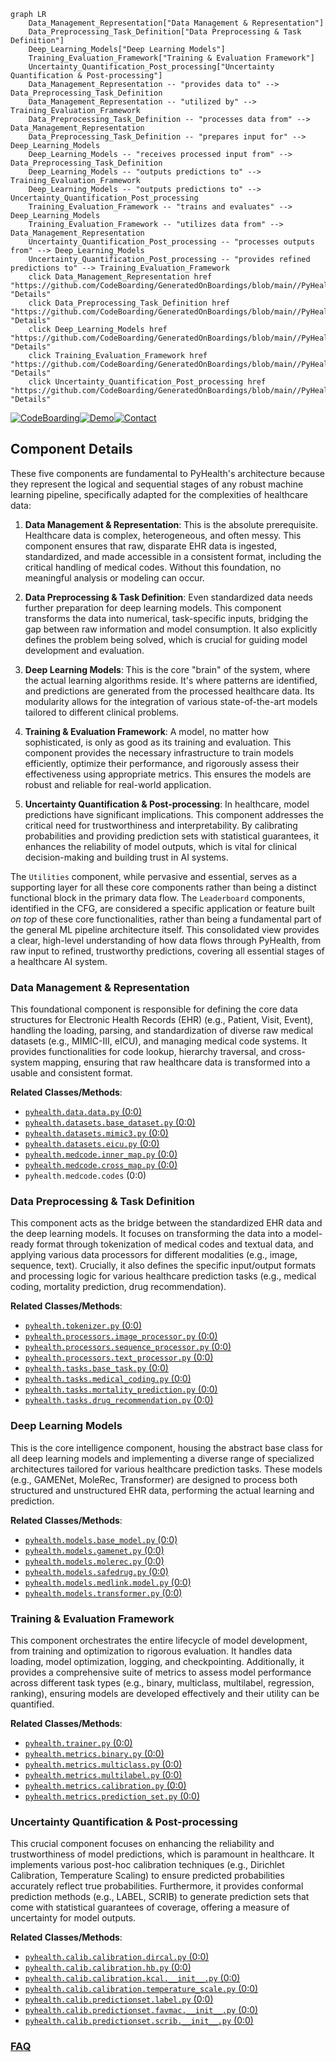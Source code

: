 ```mermaid
graph LR
    Data_Management_Representation["Data Management & Representation"]
    Data_Preprocessing_Task_Definition["Data Preprocessing & Task Definition"]
    Deep_Learning_Models["Deep Learning Models"]
    Training_Evaluation_Framework["Training & Evaluation Framework"]
    Uncertainty_Quantification_Post_processing["Uncertainty Quantification & Post-processing"]
    Data_Management_Representation -- "provides data to" --> Data_Preprocessing_Task_Definition
    Data_Management_Representation -- "utilized by" --> Training_Evaluation_Framework
    Data_Preprocessing_Task_Definition -- "processes data from" --> Data_Management_Representation
    Data_Preprocessing_Task_Definition -- "prepares input for" --> Deep_Learning_Models
    Deep_Learning_Models -- "receives processed input from" --> Data_Preprocessing_Task_Definition
    Deep_Learning_Models -- "outputs predictions to" --> Training_Evaluation_Framework
    Deep_Learning_Models -- "outputs predictions to" --> Uncertainty_Quantification_Post_processing
    Training_Evaluation_Framework -- "trains and evaluates" --> Deep_Learning_Models
    Training_Evaluation_Framework -- "utilizes data from" --> Data_Management_Representation
    Uncertainty_Quantification_Post_processing -- "processes outputs from" --> Deep_Learning_Models
    Uncertainty_Quantification_Post_processing -- "provides refined predictions to" --> Training_Evaluation_Framework
    click Data_Management_Representation href "https://github.com/CodeBoarding/GeneratedOnBoardings/blob/main//PyHealth/Data_Management_Representation.md" "Details"
    click Data_Preprocessing_Task_Definition href "https://github.com/CodeBoarding/GeneratedOnBoardings/blob/main//PyHealth/Data_Preprocessing_Task_Definition.md" "Details"
    click Deep_Learning_Models href "https://github.com/CodeBoarding/GeneratedOnBoardings/blob/main//PyHealth/Deep_Learning_Models.md" "Details"
    click Training_Evaluation_Framework href "https://github.com/CodeBoarding/GeneratedOnBoardings/blob/main//PyHealth/Training_Evaluation_Framework.md" "Details"
    click Uncertainty_Quantification_Post_processing href "https://github.com/CodeBoarding/GeneratedOnBoardings/blob/main//PyHealth/Uncertainty_Quantification_Post_processing.md" "Details"
```
[![CodeBoarding](https://img.shields.io/badge/Generated%20by-CodeBoarding-9cf?style=flat-square)](https://github.com/CodeBoarding/GeneratedOnBoardings)[![Demo](https://img.shields.io/badge/Try%20our-Demo-blue?style=flat-square)](https://www.codeboarding.org/demo)[![Contact](https://img.shields.io/badge/Contact%20us%20-%20contact@codeboarding.org-lightgrey?style=flat-square)](mailto:contact@codeboarding.org)

## Component Details

These five components are fundamental to PyHealth's architecture because they represent the logical and sequential stages of any robust machine learning pipeline, specifically adapted for the complexities of healthcare data:

1.  **Data Management & Representation**: This is the absolute prerequisite. Healthcare data is complex, heterogeneous, and often messy. This component ensures that raw, disparate EHR data is ingested, standardized, and made accessible in a consistent format, including the critical handling of medical codes. Without this foundation, no meaningful analysis or modeling can occur.

2.  **Data Preprocessing & Task Definition**: Even standardized data needs further preparation for deep learning models. This component transforms the data into numerical, task-specific inputs, bridging the gap between raw information and model consumption. It also explicitly defines the problem being solved, which is crucial for guiding model development and evaluation.

3.  **Deep Learning Models**: This is the core "brain" of the system, where the actual learning algorithms reside. It's where patterns are identified, and predictions are generated from the processed healthcare data. Its modularity allows for the integration of various state-of-the-art models tailored to different clinical problems.

4.  **Training & Evaluation Framework**: A model, no matter how sophisticated, is only as good as its training and evaluation. This component provides the necessary infrastructure to train models efficiently, optimize their performance, and rigorously assess their effectiveness using appropriate metrics. This ensures the models are robust and reliable for real-world application.

5.  **Uncertainty Quantification & Post-processing**: In healthcare, model predictions have significant implications. This component addresses the critical need for trustworthiness and interpretability. By calibrating probabilities and providing prediction sets with statistical guarantees, it enhances the reliability of model outputs, which is vital for clinical decision-making and building trust in AI systems.

The `Utilities` component, while pervasive and essential, serves as a supporting layer for all these core components rather than being a distinct functional block in the primary data flow. The `Leaderboard` components, identified in the CFG, are considered a specific application or feature built *on top* of these core functionalities, rather than being a fundamental part of the general ML pipeline architecture itself. This consolidated view provides a clear, high-level understanding of how data flows through PyHealth, from raw input to refined, trustworthy predictions, covering all essential stages of a healthcare AI system.

### Data Management & Representation
This foundational component is responsible for defining the core data structures for Electronic Health Records (EHR) (e.g., Patient, Visit, Event), handling the loading, parsing, and standardization of diverse raw medical datasets (e.g., MIMIC-III, eICU), and managing medical code systems. It provides functionalities for code lookup, hierarchy traversal, and cross-system mapping, ensuring that raw healthcare data is transformed into a usable and consistent format.


**Related Classes/Methods**:

- <a href="https://github.com/sunlabuiuc/PyHealth/blob/master/pyhealth/data/data.py#L0-L0" target="_blank" rel="noopener noreferrer">`pyhealth.data.data.py` (0:0)</a>
- <a href="https://github.com/sunlabuiuc/PyHealth/blob/master/pyhealth/datasets/base_dataset.py#L0-L0" target="_blank" rel="noopener noreferrer">`pyhealth.datasets.base_dataset.py` (0:0)</a>
- <a href="https://github.com/sunlabuiuc/PyHealth/blob/master/pyhealth/datasets/mimic3.py#L0-L0" target="_blank" rel="noopener noreferrer">`pyhealth.datasets.mimic3.py` (0:0)</a>
- <a href="https://github.com/sunlabuiuc/PyHealth/blob/master/pyhealth/datasets/eicu.py#L0-L0" target="_blank" rel="noopener noreferrer">`pyhealth.datasets.eicu.py` (0:0)</a>
- <a href="https://github.com/sunlabuiuc/PyHealth/blob/master/pyhealth/medcode/inner_map.py#L0-L0" target="_blank" rel="noopener noreferrer">`pyhealth.medcode.inner_map.py` (0:0)</a>
- <a href="https://github.com/sunlabuiuc/PyHealth/blob/master/pyhealth/medcode/cross_map.py#L0-L0" target="_blank" rel="noopener noreferrer">`pyhealth.medcode.cross_map.py` (0:0)</a>
- `pyhealth.medcode.codes` (0:0)


### Data Preprocessing & Task Definition
This component acts as the bridge between the standardized EHR data and the deep learning models. It focuses on transforming the data into a model-ready format through tokenization of medical codes and textual data, and applying various data processors for different modalities (e.g., image, sequence, text). Crucially, it also defines the specific input/output formats and processing logic for various healthcare prediction tasks (e.g., medical coding, mortality prediction, drug recommendation).


**Related Classes/Methods**:

- <a href="https://github.com/sunlabuiuc/PyHealth/blob/master/pyhealth/tokenizer.py#L0-L0" target="_blank" rel="noopener noreferrer">`pyhealth.tokenizer.py` (0:0)</a>
- <a href="https://github.com/sunlabuiuc/PyHealth/blob/master/pyhealth/processors/image_processor.py#L0-L0" target="_blank" rel="noopener noreferrer">`pyhealth.processors.image_processor.py` (0:0)</a>
- <a href="https://github.com/sunlabuiuc/PyHealth/blob/master/pyhealth/processors/sequence_processor.py#L0-L0" target="_blank" rel="noopener noreferrer">`pyhealth.processors.sequence_processor.py` (0:0)</a>
- <a href="https://github.com/sunlabuiuc/PyHealth/blob/master/pyhealth/processors/text_processor.py#L0-L0" target="_blank" rel="noopener noreferrer">`pyhealth.processors.text_processor.py` (0:0)</a>
- <a href="https://github.com/sunlabuiuc/PyHealth/blob/master/pyhealth/tasks/base_task.py#L0-L0" target="_blank" rel="noopener noreferrer">`pyhealth.tasks.base_task.py` (0:0)</a>
- <a href="https://github.com/sunlabuiuc/PyHealth/blob/master/pyhealth/tasks/medical_coding.py#L0-L0" target="_blank" rel="noopener noreferrer">`pyhealth.tasks.medical_coding.py` (0:0)</a>
- <a href="https://github.com/sunlabuiuc/PyHealth/blob/master/pyhealth/tasks/mortality_prediction.py#L0-L0" target="_blank" rel="noopener noreferrer">`pyhealth.tasks.mortality_prediction.py` (0:0)</a>
- <a href="https://github.com/sunlabuiuc/PyHealth/blob/master/pyhealth/tasks/drug_recommendation.py#L0-L0" target="_blank" rel="noopener noreferrer">`pyhealth.tasks.drug_recommendation.py` (0:0)</a>


### Deep Learning Models
This is the core intelligence component, housing the abstract base class for all deep learning models and implementing a diverse range of specialized architectures tailored for various healthcare prediction tasks. These models (e.g., GAMENet, MoleRec, Transformer) are designed to process both structured and unstructured EHR data, performing the actual learning and prediction.


**Related Classes/Methods**:

- <a href="https://github.com/sunlabuiuc/PyHealth/blob/master/pyhealth/models/base_model.py#L0-L0" target="_blank" rel="noopener noreferrer">`pyhealth.models.base_model.py` (0:0)</a>
- <a href="https://github.com/sunlabuiuc/PyHealth/blob/master/pyhealth/models/gamenet.py#L0-L0" target="_blank" rel="noopener noreferrer">`pyhealth.models.gamenet.py` (0:0)</a>
- <a href="https://github.com/sunlabuiuc/PyHealth/blob/master/pyhealth/models/molerec.py#L0-L0" target="_blank" rel="noopener noreferrer">`pyhealth.models.molerec.py` (0:0)</a>
- <a href="https://github.com/sunlabuiuc/PyHealth/blob/master/pyhealth/models/safedrug.py#L0-L0" target="_blank" rel="noopener noreferrer">`pyhealth.models.safedrug.py` (0:0)</a>
- <a href="https://github.com/sunlabuiuc/PyHealth/blob/master/pyhealth/models/medlink/model.py#L0-L0" target="_blank" rel="noopener noreferrer">`pyhealth.models.medlink.model.py` (0:0)</a>
- <a href="https://github.com/sunlabuiuc/PyHealth/blob/master/pyhealth/models/transformer.py#L0-L0" target="_blank" rel="noopener noreferrer">`pyhealth.models.transformer.py` (0:0)</a>


### Training & Evaluation Framework
This component orchestrates the entire lifecycle of model development, from training and optimization to rigorous evaluation. It handles data loading, model optimization, logging, and checkpointing. Additionally, it provides a comprehensive suite of metrics to assess model performance across different task types (e.g., binary, multiclass, multilabel, regression, ranking), ensuring models are developed effectively and their utility can be quantified.


**Related Classes/Methods**:

- <a href="https://github.com/sunlabuiuc/PyHealth/blob/master/pyhealth/trainer.py#L0-L0" target="_blank" rel="noopener noreferrer">`pyhealth.trainer.py` (0:0)</a>
- <a href="https://github.com/sunlabuiuc/PyHealth/blob/master/pyhealth/metrics/binary.py#L0-L0" target="_blank" rel="noopener noreferrer">`pyhealth.metrics.binary.py` (0:0)</a>
- <a href="https://github.com/sunlabuiuc/PyHealth/blob/master/pyhealth/metrics/multiclass.py#L0-L0" target="_blank" rel="noopener noreferrer">`pyhealth.metrics.multiclass.py` (0:0)</a>
- <a href="https://github.com/sunlabuiuc/PyHealth/blob/master/pyhealth/metrics/multilabel.py#L0-L0" target="_blank" rel="noopener noreferrer">`pyhealth.metrics.multilabel.py` (0:0)</a>
- <a href="https://github.com/sunlabuiuc/PyHealth/blob/master/pyhealth/metrics/calibration.py#L0-L0" target="_blank" rel="noopener noreferrer">`pyhealth.metrics.calibration.py` (0:0)</a>
- <a href="https://github.com/sunlabuiuc/PyHealth/blob/master/pyhealth/metrics/prediction_set.py#L0-L0" target="_blank" rel="noopener noreferrer">`pyhealth.metrics.prediction_set.py` (0:0)</a>


### Uncertainty Quantification & Post-processing
This crucial component focuses on enhancing the reliability and trustworthiness of model predictions, which is paramount in healthcare. It implements various post-hoc calibration techniques (e.g., Dirichlet Calibration, Temperature Scaling) to ensure predicted probabilities accurately reflect true probabilities. Furthermore, it provides conformal prediction methods (e.g., LABEL, SCRIB) to generate prediction sets that come with statistical guarantees of coverage, offering a measure of uncertainty for model outputs.


**Related Classes/Methods**:

- <a href="https://github.com/sunlabuiuc/PyHealth/blob/master/pyhealth/calib/calibration/dircal.py#L0-L0" target="_blank" rel="noopener noreferrer">`pyhealth.calib.calibration.dircal.py` (0:0)</a>
- <a href="https://github.com/sunlabuiuc/PyHealth/blob/master/pyhealth/calib/calibration/hb.py#L0-L0" target="_blank" rel="noopener noreferrer">`pyhealth.calib.calibration.hb.py` (0:0)</a>
- <a href="https://github.com/sunlabuiuc/PyHealth/blob/master/pyhealth/calib/calibration/kcal/__init__.py#L0-L0" target="_blank" rel="noopener noreferrer">`pyhealth.calib.calibration.kcal.__init__.py` (0:0)</a>
- <a href="https://github.com/sunlabuiuc/PyHealth/blob/master/pyhealth/calib/calibration/temperature_scale.py#L0-L0" target="_blank" rel="noopener noreferrer">`pyhealth.calib.calibration.temperature_scale.py` (0:0)</a>
- <a href="https://github.com/sunlabuiuc/PyHealth/blob/master/pyhealth/calib/predictionset/label.py#L0-L0" target="_blank" rel="noopener noreferrer">`pyhealth.calib.predictionset.label.py` (0:0)</a>
- <a href="https://github.com/sunlabuiuc/PyHealth/blob/master/pyhealth/calib/predictionset/favmac/__init__.py#L0-L0" target="_blank" rel="noopener noreferrer">`pyhealth.calib.predictionset.favmac.__init__.py` (0:0)</a>
- <a href="https://github.com/sunlabuiuc/PyHealth/blob/master/pyhealth/calib/predictionset/scrib/__init__.py#L0-L0" target="_blank" rel="noopener noreferrer">`pyhealth.calib.predictionset.scrib.__init__.py` (0:0)</a>




### [FAQ](https://github.com/CodeBoarding/GeneratedOnBoardings/tree/main?tab=readme-ov-file#faq)